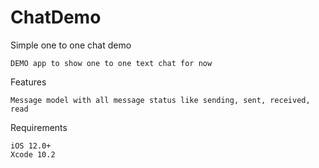 # ChatDemo
Simple one to one chat demo


    DEMO app to show one to one text chat for now

Features

    Message model with all message status like sending, sent, received, read

Requirements

    iOS 12.0+
    Xcode 10.2
